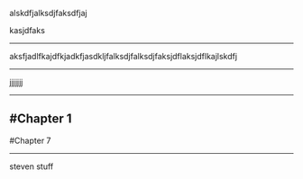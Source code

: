 alskdfjalksdjfaksdfjaj



kasjdfaks

---



aksfjadlfkajdfkjadkfjasdkljfalksdjfalksdjfaksjdflaksjdflkajlskdfj

---

jjjjjjj

---
#Chapter 1
---
#Chapter 7

---

steven stuff

